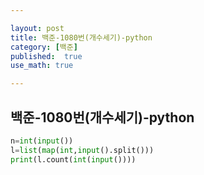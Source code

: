 ```yaml
---

layout: post
title: 백준-1080번(개수세기)-python
category: [백준]
published:  true
use_math: true

---
```


## 백준-1080번(개수세기)-python

```python
n=int(input())
l=list(map(int,input().split()))
print(l.count(int(input())))
```
